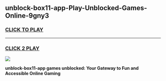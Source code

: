 
## unblock-box11-app-Play-Unblocked-Games-Online-9gny3
<h3>
<a href="https://premium76.site?title=unblock-box11-app&ref=25A">CLICK TO PLAY</a></h3>
<hr>

<h3>
<a href="https://premium76.site?title=unblock-box11-app&ref=25A">CLICK 2 PLAY</a>
  
</h3>

<a href="https://premium76.site?title=unblock-box11-app&ref=25A"><img src="https://clearcache.store/games.png"></a>


**unblock-box11-app games unblocked: Your Gateway to Fun and Accessible Online Gaming**
